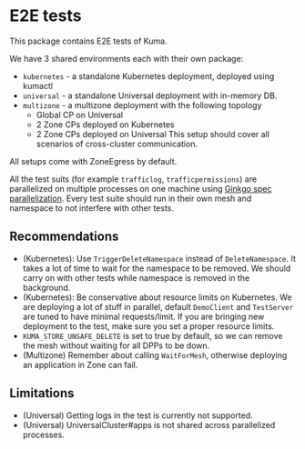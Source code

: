 # E2E tests

This package contains E2E tests of Kuma.

We have 3 shared environments each with their own package:
* `kubernetes` - a standalone Kubernetes deployment, deployed using kumactl
* `universal` - a standalone Universal deployment with in-memory DB.
* `multizone` - a multizone deployment with the following topology
  * Global CP on Universal
  * 2 Zone CPs deployed on Kubernetes
  * 2 Zone CPs deployed on Universal
  This setup should cover all scenarios of cross-cluster communication.

All setups come with ZoneEgress by default.

All the test suits (for example `trafficlog`, `trafficpermissions`) are parallelized on multiple processes on one machine using [Ginkgo spec parallelization](https://onsi.github.io/ginkgo/#spec-parallelization). 
Every test suite should run in their own mesh and namespace to not interfere with other tests.


## Recommendations

* (Kubernetes): Use `TriggerDeleteNamespace` instead of `DeleteNamespace`.
  It takes a lot of time to wait for the namespace to be removed.
  We should carry on with other tests while namespace is removed in the background.
* (Kubernetes): Be conservative about resource limits on Kubernetes.
  We are deploying a lot of stuff in parallel, default `DemoClient` and `TestServer` are tuned to have minimal requests/limit.
  If you are bringing new deployment to the test, make sure you set a proper resource limits.
* `KUMA_STORE_UNSAFE_DELETE` is set to true by default, so we can remove the mesh without waiting for all DPPs to be down.
* (Multizone) Remember about calling `WaitForMesh`, otherwise deploying an application in Zone can fail.

## Limitations

* (Universal) Getting logs in the test is currently not supported.
* (Universal) UniversalCluster#apps is not shared across parallelized processes.
